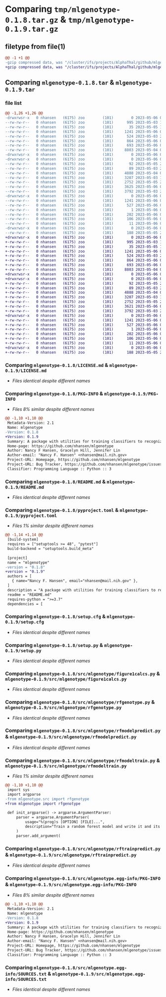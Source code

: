 # Comparing `tmp/mlgenotype-0.1.8.tar.gz` & `tmp/mlgenotype-0.1.9.tar.gz`

## filetype from file(1)

```diff
@@ -1 +1 @@
-gzip compressed data, was "/cluster/ifs/projects/AlphaThal/github/mlgenotype/dist/.tmp-wxcei_lm/mlgenotype-0.1.8.tar", last modified: Sat May  6 02:12:16 2023, max compression
+gzip compressed data, was "/cluster/ifs/projects/AlphaThal/github/mlgenotype/dist/.tmp-akyd6_20/mlgenotype-0.1.9.tar", last modified: Sat May  6 02:22:27 2023, max compression
```

## Comparing `mlgenotype-0.1.8.tar` & `mlgenotype-0.1.9.tar`

### file list

```diff
@@ -1,26 +1,26 @@
-drwxrwsr-x   0 nhansen   (6175) zoo        (101)        0 2023-05-06 02:12:16.000000 mlgenotype-0.1.8/
--rw-rw-r--   0 nhansen   (6175) zoo        (101)      995 2023-05-03 18:24:26.000000 mlgenotype-0.1.8/LICENSE.md
--rw-rw-r--   0 nhansen   (6175) zoo        (101)       35 2023-05-05 19:32:32.000000 mlgenotype-0.1.8/MANIFEST.in
--rw-rw-r--   0 nhansen   (6175) zoo        (101)     1241 2023-05-06 02:12:16.000000 mlgenotype-0.1.8/PKG-INFO
--rw-rw-r--   0 nhansen   (6175) zoo        (101)      524 2023-05-03 22:37:53.000000 mlgenotype-0.1.8/README.md
--rw-rw-r--   0 nhansen   (6175) zoo        (101)      864 2023-05-06 02:11:47.000000 mlgenotype-0.1.8/pyproject.toml
--rw-rw-r--   0 nhansen   (6175) zoo        (101)      693 2023-05-06 02:12:16.000000 mlgenotype-0.1.8/setup.cfg
--rw-rw-r--   0 nhansen   (6175) zoo        (101)     8803 2023-05-04 01:38:57.000000 mlgenotype-0.1.8/setup.py
-drwxrwsr-x   0 nhansen   (6175) zoo        (101)        0 2023-05-06 02:12:16.000000 mlgenotype-0.1.8/src/
-drwxrwsr-x   0 nhansen   (6175) zoo        (101)        0 2023-05-06 02:12:16.000000 mlgenotype-0.1.8/src/mlgenotype/
--rw-rw-r--   0 nhansen   (6175) zoo        (101)       92 2023-05-05 21:28:24.000000 mlgenotype-0.1.8/src/mlgenotype/__init__.py
--rw-rw-r--   0 nhansen   (6175) zoo        (101)       89 2023-05-03 22:40:34.000000 mlgenotype-0.1.8/src/mlgenotype/__main__.py
--rw-rw-r--   0 nhansen   (6175) zoo        (101)     4888 2023-05-04 01:37:25.000000 mlgenotype-0.1.8/src/mlgenotype/figure1calcs.py
--rw-rw-r--   0 nhansen   (6175) zoo        (101)     3207 2023-05-03 18:24:26.000000 mlgenotype-0.1.8/src/mlgenotype/rfgenotype.py
--rw-rw-r--   0 nhansen   (6175) zoo        (101)     2752 2023-05-05 20:52:52.000000 mlgenotype-0.1.8/src/mlgenotype/rfmodelpredict.py
--rw-rw-r--   0 nhansen   (6175) zoo        (101)     3625 2023-05-06 02:07:29.000000 mlgenotype-0.1.8/src/mlgenotype/rfmodeltrain.py
--rw-rw-r--   0 nhansen   (6175) zoo        (101)     3792 2023-05-03 22:49:34.000000 mlgenotype-0.1.8/src/mlgenotype/rftrainpredict.py
-drwxrwsr-x   0 nhansen   (6175) zoo        (101)        0 2023-05-06 02:12:16.000000 mlgenotype-0.1.8/src/mlgenotype.egg-info/
--rw-rw-r--   0 nhansen   (6175) zoo        (101)     1241 2023-05-06 02:12:16.000000 mlgenotype-0.1.8/src/mlgenotype.egg-info/PKG-INFO
--rw-rw-r--   0 nhansen   (6175) zoo        (101)      527 2023-05-06 02:12:16.000000 mlgenotype-0.1.8/src/mlgenotype.egg-info/SOURCES.txt
--rw-rw-r--   0 nhansen   (6175) zoo        (101)        1 2023-05-06 02:12:16.000000 mlgenotype-0.1.8/src/mlgenotype.egg-info/dependency_links.txt
--rw-rw-r--   0 nhansen   (6175) zoo        (101)      202 2023-05-06 02:12:16.000000 mlgenotype-0.1.8/src/mlgenotype.egg-info/entry_points.txt
--rw-rw-r--   0 nhansen   (6175) zoo        (101)      106 2023-05-06 02:12:16.000000 mlgenotype-0.1.8/src/mlgenotype.egg-info/requires.txt
--rw-rw-r--   0 nhansen   (6175) zoo        (101)       11 2023-05-06 02:12:16.000000 mlgenotype-0.1.8/src/mlgenotype.egg-info/top_level.txt
-drwxrwsr-x   0 nhansen   (6175) zoo        (101)        0 2023-05-06 02:12:16.000000 mlgenotype-0.1.8/tests/
--rw-rw-r--   0 nhansen   (6175) zoo        (101)      188 2023-05-05 21:37:26.000000 mlgenotype-0.1.8/tests/test_calls.py
+drwxrwsr-x   0 nhansen   (6175) zoo        (101)        0 2023-05-06 02:22:27.000000 mlgenotype-0.1.9/
+-rw-rw-r--   0 nhansen   (6175) zoo        (101)      995 2023-05-03 18:24:26.000000 mlgenotype-0.1.9/LICENSE.md
+-rw-rw-r--   0 nhansen   (6175) zoo        (101)       35 2023-05-05 19:32:32.000000 mlgenotype-0.1.9/MANIFEST.in
+-rw-rw-r--   0 nhansen   (6175) zoo        (101)     1241 2023-05-06 02:22:27.000000 mlgenotype-0.1.9/PKG-INFO
+-rw-rw-r--   0 nhansen   (6175) zoo        (101)      524 2023-05-03 22:37:53.000000 mlgenotype-0.1.9/README.md
+-rw-rw-r--   0 nhansen   (6175) zoo        (101)      864 2023-05-06 02:20:22.000000 mlgenotype-0.1.9/pyproject.toml
+-rw-rw-r--   0 nhansen   (6175) zoo        (101)      693 2023-05-06 02:22:27.000000 mlgenotype-0.1.9/setup.cfg
+-rw-rw-r--   0 nhansen   (6175) zoo        (101)     8803 2023-05-04 01:38:57.000000 mlgenotype-0.1.9/setup.py
+drwxrwsr-x   0 nhansen   (6175) zoo        (101)        0 2023-05-06 02:22:27.000000 mlgenotype-0.1.9/src/
+drwxrwsr-x   0 nhansen   (6175) zoo        (101)        0 2023-05-06 02:22:27.000000 mlgenotype-0.1.9/src/mlgenotype/
+-rw-rw-r--   0 nhansen   (6175) zoo        (101)       92 2023-05-05 21:28:24.000000 mlgenotype-0.1.9/src/mlgenotype/__init__.py
+-rw-rw-r--   0 nhansen   (6175) zoo        (101)       89 2023-05-03 22:40:34.000000 mlgenotype-0.1.9/src/mlgenotype/__main__.py
+-rw-rw-r--   0 nhansen   (6175) zoo        (101)     4888 2023-05-04 01:37:25.000000 mlgenotype-0.1.9/src/mlgenotype/figure1calcs.py
+-rw-rw-r--   0 nhansen   (6175) zoo        (101)     3207 2023-05-03 18:24:26.000000 mlgenotype-0.1.9/src/mlgenotype/rfgenotype.py
+-rw-rw-r--   0 nhansen   (6175) zoo        (101)     2752 2023-05-05 20:52:52.000000 mlgenotype-0.1.9/src/mlgenotype/rfmodelpredict.py
+-rw-rw-r--   0 nhansen   (6175) zoo        (101)     3621 2023-05-06 02:18:42.000000 mlgenotype-0.1.9/src/mlgenotype/rfmodeltrain.py
+-rw-rw-r--   0 nhansen   (6175) zoo        (101)     3792 2023-05-03 22:49:34.000000 mlgenotype-0.1.9/src/mlgenotype/rftrainpredict.py
+drwxrwsr-x   0 nhansen   (6175) zoo        (101)        0 2023-05-06 02:22:27.000000 mlgenotype-0.1.9/src/mlgenotype.egg-info/
+-rw-rw-r--   0 nhansen   (6175) zoo        (101)     1241 2023-05-06 02:22:27.000000 mlgenotype-0.1.9/src/mlgenotype.egg-info/PKG-INFO
+-rw-rw-r--   0 nhansen   (6175) zoo        (101)      527 2023-05-06 02:22:27.000000 mlgenotype-0.1.9/src/mlgenotype.egg-info/SOURCES.txt
+-rw-rw-r--   0 nhansen   (6175) zoo        (101)        1 2023-05-06 02:22:27.000000 mlgenotype-0.1.9/src/mlgenotype.egg-info/dependency_links.txt
+-rw-rw-r--   0 nhansen   (6175) zoo        (101)      202 2023-05-06 02:22:27.000000 mlgenotype-0.1.9/src/mlgenotype.egg-info/entry_points.txt
+-rw-rw-r--   0 nhansen   (6175) zoo        (101)      106 2023-05-06 02:22:27.000000 mlgenotype-0.1.9/src/mlgenotype.egg-info/requires.txt
+-rw-rw-r--   0 nhansen   (6175) zoo        (101)       11 2023-05-06 02:22:27.000000 mlgenotype-0.1.9/src/mlgenotype.egg-info/top_level.txt
+drwxrwsr-x   0 nhansen   (6175) zoo        (101)        0 2023-05-06 02:22:27.000000 mlgenotype-0.1.9/tests/
+-rw-rw-r--   0 nhansen   (6175) zoo        (101)      188 2023-05-05 21:37:26.000000 mlgenotype-0.1.9/tests/test_calls.py
```

### Comparing `mlgenotype-0.1.8/LICENSE.md` & `mlgenotype-0.1.9/LICENSE.md`

 * *Files identical despite different names*

### Comparing `mlgenotype-0.1.8/PKG-INFO` & `mlgenotype-0.1.9/PKG-INFO`

 * *Files 8% similar despite different names*

```diff
@@ -1,10 +1,10 @@
 Metadata-Version: 2.1
 Name: mlgenotype
-Version: 0.1.8
+Version: 0.1.9
 Summary: A package with utilities for training classifiers to recognize SVs in short read datasets
 Home-page: https://github.com/nhansen/mlgenotype
 Author: Nancy F Hansen, Gracelyn Hill, Jennifer Lin
 Author-email: "Nancy F. Hansen" <nhansen@mail.nih.gov>
 Project-URL: Homepage, https://github.com/nhansen/mlgenotype
 Project-URL: Bug Tracker, https://github.com/nhansen/mlgenotype/issues
 Classifier: Programming Language :: Python :: 3
```

### Comparing `mlgenotype-0.1.8/README.md` & `mlgenotype-0.1.9/README.md`

 * *Files identical despite different names*

### Comparing `mlgenotype-0.1.8/pyproject.toml` & `mlgenotype-0.1.9/pyproject.toml`

 * *Files 1% similar despite different names*

```diff
@@ -1,14 +1,14 @@
 [build-system]
 requires = ["setuptools >= 48", "pytest"]
 build-backend = "setuptools.build_meta"
 
 [project]
 name = "mlgenotype"
-version = "0.1.8"
+version = "0.1.9"
 authors = [
   { name="Nancy F. Hansen", email="nhansen@mail.nih.gov" },
 ]
 description = "A package with utilities for training classifiers to recognize SVs in short read datasets"
 readme = "README.md"
 requires-python = ">=3.7"
 dependencies = [
```

### Comparing `mlgenotype-0.1.8/setup.cfg` & `mlgenotype-0.1.9/setup.cfg`

 * *Files identical despite different names*

### Comparing `mlgenotype-0.1.8/setup.py` & `mlgenotype-0.1.9/setup.py`

 * *Files identical despite different names*

### Comparing `mlgenotype-0.1.8/src/mlgenotype/figure1calcs.py` & `mlgenotype-0.1.9/src/mlgenotype/figure1calcs.py`

 * *Files identical despite different names*

### Comparing `mlgenotype-0.1.8/src/mlgenotype/rfgenotype.py` & `mlgenotype-0.1.9/src/mlgenotype/rfgenotype.py`

 * *Files identical despite different names*

### Comparing `mlgenotype-0.1.8/src/mlgenotype/rfmodelpredict.py` & `mlgenotype-0.1.9/src/mlgenotype/rfmodelpredict.py`

 * *Files identical despite different names*

### Comparing `mlgenotype-0.1.8/src/mlgenotype/rfmodeltrain.py` & `mlgenotype-0.1.9/src/mlgenotype/rfmodeltrain.py`

 * *Files 1% similar despite different names*

```diff
@@ -1,10 +1,10 @@
 import sys
 import argparse
-from mlgenotype.src import rfgenotype
+from mlgenotype import rfgenotype
 
 def init_argparse() -> argparse.ArgumentParser:
     parser = argparse.ArgumentParser(
         usage="%(prog)s [OPTION] [FILE]...",
         description="Train a random forest model and write it and its accuracy stats out to the file system."
     )
     parser.add_argument(
```

### Comparing `mlgenotype-0.1.8/src/mlgenotype/rftrainpredict.py` & `mlgenotype-0.1.9/src/mlgenotype/rftrainpredict.py`

 * *Files identical despite different names*

### Comparing `mlgenotype-0.1.8/src/mlgenotype.egg-info/PKG-INFO` & `mlgenotype-0.1.9/src/mlgenotype.egg-info/PKG-INFO`

 * *Files 8% similar despite different names*

```diff
@@ -1,10 +1,10 @@
 Metadata-Version: 2.1
 Name: mlgenotype
-Version: 0.1.8
+Version: 0.1.9
 Summary: A package with utilities for training classifiers to recognize SVs in short read datasets
 Home-page: https://github.com/nhansen/mlgenotype
 Author: Nancy F Hansen, Gracelyn Hill, Jennifer Lin
 Author-email: "Nancy F. Hansen" <nhansen@mail.nih.gov>
 Project-URL: Homepage, https://github.com/nhansen/mlgenotype
 Project-URL: Bug Tracker, https://github.com/nhansen/mlgenotype/issues
 Classifier: Programming Language :: Python :: 3
```

### Comparing `mlgenotype-0.1.8/src/mlgenotype.egg-info/SOURCES.txt` & `mlgenotype-0.1.9/src/mlgenotype.egg-info/SOURCES.txt`

 * *Files identical despite different names*

